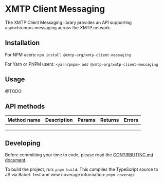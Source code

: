 # XMTP Client Messaging

The XMTP Client Messaging library provides an API supporting asynchronous messaging across the XMTP network.

## Installation

For NPM users:
`npm install @xmtp-org/xmtp-client-messaging`

For Yarn or PNPM users:
`<yarn/pnpm> add @xmtp-org/xmtp-client-messaging`

## Usage
@TODO

## API methods

| Method name | Description | Params | Returns | Errors |
|-------------|-------------|--------|---------|--------|
|             |             |        |         |        |
|             |             |        |         |        |
|             |             |        |         |        |

## Developing

Before committing your time to code, please read the [CONTRIBUTING.md document](https://github.com/xmtp-org/xmtp-js-sdk/blob/main/CONTRIBUTING.md).

To build the project, run: `pnpm build`. This compiles the TypeScript source to JS via Babel.
Test and view coverage information: `pnpm coverage`
